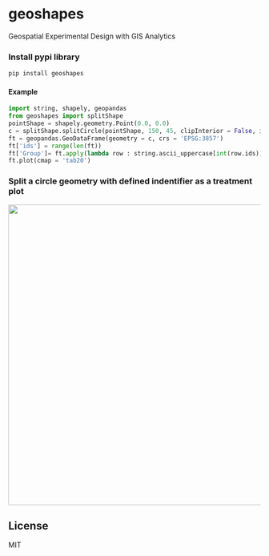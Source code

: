 # geoshapes
Geospatial Experimental Design with GIS Analytics

### Install pypi library
```python
pip install geoshapes
```
#### Example
```python
import string, shapely, geopandas
from geoshapes import splitShape
pointShape = shapely.geometry.Point(0.0, 0.0)
c = splitShape.splitCircle(pointShape, 150, 45, clipInterior = False, innerWidth = 50, getGeom = 'Both')
ft = geopandas.GeoDataFrame(geometry = c, crs = 'EPSG:3857')
ft['ids'] = range(len(ft))
ft['Group']= ft.apply(lambda row : string.ascii_uppercase[int(row.ids)], axis = 1)
ft.plot(cmap = 'tab20')
```
### Split a circle geometry with defined indentifier as a treatment plot
<p align="center">
<img src="https://github.com/abiraihan/geoshapes/blob/master/images/splitCircle.png" width="600">
</p>

License
----
MIT
